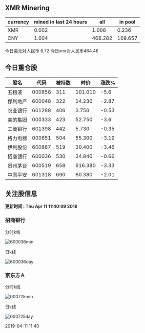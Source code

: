 ## XMR Minering

|currency|mined in last 24 hours|all|in pool|
|---|---|---|---|
|XMR|0.002|1.008|0.236|
|CNY|1.004|468.282|109.657|

今日美元对人民币 6.72	今日xmr对人民币464.48


## 今日重仓股 

|股名|代码|被持数|时价|涨跌%|
|---|---|---|---|---|
|五粮液|000858|311|101.010|-5.6|
|保利地产|600048|322|14.230|-2.87|
|农业银行|601288|406|3.750|-0.53|
|美的集团|000333|423|52.750|-3.6|
|工商银行|601398|442|5.730|-0.35|
|格力电器|000651|504|55.300|-3.19|
|伊利股份|600887|519|30.400|-3.46|
|招商银行|600036|530|34.840|-0.66|
|贵州茅台|600519|658|916.380|-3.33|
|中国平安|601318|690|80.380|-2.01|

## 关注股信息
**更新时间 : Thu Apr 11 11:40:09 2019**
### 招商银行 
分时k线

![600036min](http://image.sinajs.cn/newchart/min/n/sh600036.gif)

日k线

![600036day](http://image.sinajs.cn/newchart/daily/n/sh600036.gif)

### 京东方Ａ 
分时k线

![000725min](http://image.sinajs.cn/newchart/min/n/sz000725.gif)

日k线

![000725day](http://image.sinajs.cn/newchart/daily/n/sz000725.gif)

2019-04-11 11:40